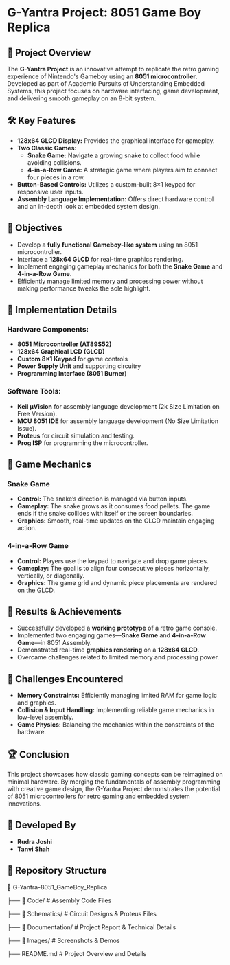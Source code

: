 # G-Yantra Project: 8051 Game Boy Replica

## 📌 Project Overview
The **G-Yantra Project** is an innovative attempt to replicate the retro gaming experience of Nintendo's Gameboy using an **8051 microcontroller**. Developed as part of Academic Pursuits of Understanding Embedded Systems, this project focuses on hardware interfacing, game development, and delivering smooth gameplay on an 8-bit system.

## 🛠 Key Features
- **128x64 GLCD Display:** Provides the graphical interface for gameplay.
- **Two Classic Games:**
  - **Snake Game:** Navigate a growing snake to collect food while avoiding collisions.
  - **4-in-a-Row Game:** A strategic game where players aim to connect four pieces in a row.
- **Button-Based Controls:** Utilizes a custom-built 8×1 keypad for responsive user inputs.
- **Assembly Language Implementation:** Offers direct hardware control and an in-depth look at embedded system design.

## 🎯 Objectives
- Develop a **fully functional Gameboy-like system** using an 8051 microcontroller.
- Interface a **128x64 GLCD** for real-time graphics rendering.
- Implement engaging gameplay mechanics for both the **Snake Game** and **4-in-a-Row Game**.
- Efficiently manage limited memory and processing power without making performance tweaks the sole highlight.

## 🔧 Implementation Details
### Hardware Components:
- **8051 Microcontroller (AT89S52)**
- **128x64 Graphical LCD (GLCD)**
- **Custom 8×1 Keypad** for game controls
- **Power Supply Unit** and supporting circuitry
- **Programming Interface (8051 Burner)**

### Software Tools:
- **Keil µVision** for assembly language development (2k Size Limitation on Free Version).
- **MCU 8051 IDE** for assembly language development (No Size Limitation Issue).
- **Proteus** for circuit simulation and testing.
- **Prog ISP** for programming the microcontroller.

## 🚀 Game Mechanics
### Snake Game
- **Control:** The snake’s direction is managed via button inputs.
- **Gameplay:** The snake grows as it consumes food pellets. The game ends if the snake collides with itself or the screen boundaries.
- **Graphics:** Smooth, real-time updates on the GLCD maintain engaging action.

### 4-in-a-Row Game
- **Control:** Players use the keypad to navigate and drop game pieces.
- **Gameplay:** The goal is to align four consecutive pieces horizontally, vertically, or diagonally.
- **Graphics:** The game grid and dynamic piece placements are rendered on the GLCD.

## 📜 Results & Achievements
- Successfully developed a **working prototype** of a retro game console.
- Implemented two engaging games—**Snake Game** and **4-in-a-Row Game**—in 8051 Assembly.
- Demonstrated real-time **graphics rendering** on a **128x64 GLCD**.
- Overcame challenges related to limited memory and processing power.

## 📌 Challenges Encountered
- **Memory Constraints:** Efficiently managing limited RAM for game logic and graphics.
- **Collision & Input Handling:** Implementing reliable game mechanics in low-level assembly.
- **Game Physics:** Balancing the mechanics within the constraints of the hardware.

## 🏆 Conclusion
This project showcases how classic gaming concepts can be reimagined on minimal hardware. By merging the fundamentals of assembly programming with creative game design, the G-Yantra Project demonstrates the potential of 8051 microcontrollers for retro gaming and embedded system innovations.

## 🤝 Developed By
- **Rudra Joshi** 
- **Tanvi Shah** 

## 🔗 Repository Structure
📂 G-Yantra-8051_GameBoy_Replica
 
 ├── 📁 Code/           # Assembly Code Files

 ├── 📁 Schematics/     # Circuit Designs & Proteus Files

 ├── 📁 Documentation/  # Project Report & Technical Details
 
 ├── 📁 Images/         # Screenshots & Demos
 
 ├── README.md         # Project Overview and Details

